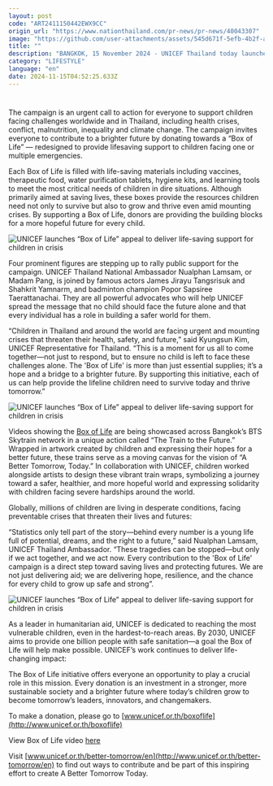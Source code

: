 ```yaml
---
layout: post
code: "ART2411150442EWX9CC"
origin_url: "https://www.nationthailand.com/pr-news/pr-news/40043307"
image: "https://github.com/user-attachments/assets/545d671f-5efb-4b2f-aaf0-f6f69704a1fe"
title: ""
description: "BANGKOK, 15 November 2024 - UNICEF Thailand today launches an urgent appeal to the public to back its “Box of Life” initiative. This is at the heart of UNICEF's new nationwide campaign, “A Better Tomorrow Today.”"
category: "LIFESTYLE"
language: "en"
date: 2024-11-15T04:52:25.633Z
---
```


# 









The campaign is an urgent call to action for everyone to support children facing challenges worldwide and in Thailand, including health crises, conflict, malnutrition, inequality and climate change. The campaign invites everyone to contribute to a brighter future by donating towards a “Box of Life” — redesigned to provide lifesaving support to children facing one or multiple emergencies.

Each Box of Life is filled with life-saving materials including vaccines, therapeutic food, water purification tablets, hygiene kits, and learning tools to meet the most critical needs of children in dire situations. Although primarily aimed at saving lives, these boxes provide the resources children need not only to survive but also to grow and thrive even amid mounting crises. By supporting a Box of Life, donors are providing the building blocks for a more hopeful future for every child.

  ![UNICEF launches “Box of Life” appeal to deliver life-saving support for children in crisis](https://media.nationthailand.com/uploads/images/contents/w1024/2024/11/4b64qvmh0KnuaDHbo6dj.webp?x-image-process=style/lg-webp)

Four prominent figures are stepping up to rally public support for the campaign. UNICEF Thailand National Ambassador Nualphan Lamsam, or Madam Pang, is joined by famous actors James Jirayu Tangsrisuk and Shahkrit Yamnarm, and badminton champion Popor Sapsiree Taerattanachai. They are all powerful advocates who will help UNICEF spread the message that no child should face the future alone and that every individual has a role in building a safer world for them.

“Children in Thailand and around the world are facing urgent and mounting crises that threaten their health, safety, and future,” said Kyungsun Kim, UNICEF Representative for Thailand. “This is a moment for us all to come together—not just to respond, but to ensure no child is left to face these challenges alone. The 'Box of Life' is more than just essential supplies; it’s a hope and a bridge to a brighter future. By supporting this initiative, each of us can help provide the lifeline children need to survive today and thrive tomorrow.”

  ![UNICEF launches “Box of Life” appeal to deliver life-saving support for children in crisis](https://github.com/user-attachments/assets/27f59899-6a33-4e6e-8299-5c458ea91014)

Videos showing the [Box of Life](https://www.youtube.com/watch?v=k7SyzFC1vjA&t=3s) are being showcased across Bangkok’s BTS Skytrain network in a unique action called “The Train to the Future.” Wrapped in artwork created by children and expressing their hopes for a better future, these trains serve as a moving canvas for the vision of “A Better Tomorrow, Today.” In collaboration with UNICEF, children worked alongside artists to design these vibrant train wraps, symbolizing a journey toward a safer, healthier, and more hopeful world and expressing solidarity with children facing severe hardships around the world.

Globally, millions of children are living in desperate conditions, facing preventable crises that threaten their lives and futures:

“Statistics only tell part of the story—behind every number is a young life full of potential, dreams, and the right to a future,” said Nualphan Lamsam, UNICEF Thailand Ambassador. “These tragedies can be stopped—but only if we act together, and we act now. Every contribution to the 'Box of Life' campaign is a direct step toward saving lives and protecting futures. We are not just delivering aid; we are delivering hope, resilience, and the chance for every child to grow up safe and strong”.

  ![UNICEF launches “Box of Life” appeal to deliver life-saving support for children in crisis](https://github.com/user-attachments/assets/a55aec52-6fee-472e-91be-6d5352da4e03)

As a leader in humanitarian aid, UNICEF is dedicated to reaching the most vulnerable children, even in the hardest-to-reach areas. By 2030, UNICEF aims to provide one billion people with safe sanitation—a goal the Box of Life will help make possible. UNICEF’s work continues to deliver life-changing impact:

The Box of Life initiative offers everyone an opportunity to play a crucial role in this mission. Every donation is an investment in a stronger, more sustainable society and a brighter future where today’s children grow to become tomorrow’s leaders, innovators, and changemakers.



To make a donation, please go to [www.unicef.or.th/boxoflife](http://www.unicef.or.th/boxoflife)

View Box of Life video [here](https://youtu.be/k7SyzFC1vjA?si=ZAR7aBo_PJ3VOTpX)

Visit [www.unicef.or.th/better-tomorrow/en](http://www.unicef.or.th/better-tomorrow/en) to find out ways to contribute and be part of this inspiring effort to create A Better Tomorrow Today.